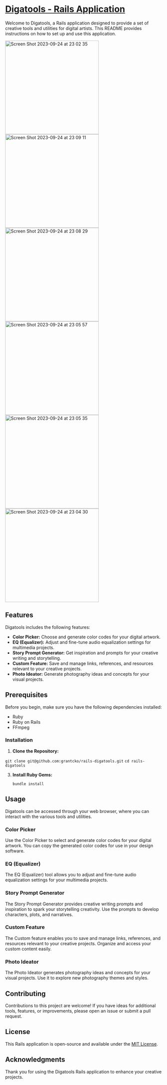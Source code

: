 # [Digatools - Rails Application](https://rails-digatools-00cc874ac5b6.herokuapp.com/)


Welcome to Digatools, a Rails application designed to provide a set of creative tools and utilities for digital artists. This README provides instructions on how to set up and use this application.

<img width="300" alt="Screen Shot 2023-09-24 at 23 02 35" src="https://github.com/grantcko/rails-digatools/assets/121933082/d79a47ef-6140-4b4b-a488-8e312a55b6b8">
<img width="300" alt="Screen Shot 2023-09-24 at 23 09 11" src="https://github.com/grantcko/rails-digatools/assets/121933082/139a8d81-aba3-4cf0-9ae3-4df656459c09">
<img width="300" alt="Screen Shot 2023-09-24 at 23 08 29" src="https://github.com/grantcko/rails-digatools/assets/121933082/24219a3e-1be2-42fd-976c-f3cd7270ddf9">
<img width="300" alt="Screen Shot 2023-09-24 at 23 05 57" src="https://github.com/grantcko/rails-digatools/assets/121933082/a91bfc20-8d8b-41c4-bf33-555344415ef5">
<img width="300" alt="Screen Shot 2023-09-24 at 23 05 35" src="https://github.com/grantcko/rails-digatools/assets/121933082/454cfb95-366f-43a4-8649-b3ef05aaab94">
<img width="300" alt="Screen Shot 2023-09-24 at 23 04 30" src="https://github.com/grantcko/rails-digatools/assets/121933082/6cf3dea7-8435-458e-a8de-201c3e237056">


## Features

Digatools includes the following features:

- **Color Picker:** Choose and generate color codes for your digital artwork.
- **EQ (Equalizer):** Adjust and fine-tune audio equalization settings for multimedia projects.
- **Story Prompt Generator:** Get inspiration and prompts for your creative writing and storytelling.
- **Custom Feature:** Save and manage links, references, and resources relevant to your creative projects.
- **Photo Ideator:** Generate photography ideas and concepts for your visual projects.

## Prerequisites

Before you begin, make sure you have the following dependencies installed:

- Ruby
- Ruby on Rails
- FFmpeg

### Installation

1. **Clone the Repository:**

```git clone git@github.com:grantcko/rails-digatools.git```
```cd rails-digatools```

3. **Install Ruby Gems:**

   `bundle install`

## Usage

Digatools can be accessed through your web browser, where you can interact with the various tools and utilities.

### Color Picker

Use the Color Picker to select and generate color codes for your digital artwork. You can copy the generated color codes for use in your design software.

### EQ (Equalizer)

The EQ (Equalizer) tool allows you to adjust and fine-tune audio equalization settings for your multimedia projects.

### Story Prompt Generator

The Story Prompt Generator provides creative writing prompts and inspiration to spark your storytelling creativity. Use the prompts to develop characters, plots, and narratives.

### Custom Feature

The Custom feature enables you to save and manage links, references, and resources relevant to your creative projects. Organize and access your custom content easily.

### Photo Ideator

The Photo Ideator generates photography ideas and concepts for your visual projects. Use it to explore new photography themes and styles.

## Contributing

Contributions to this project are welcome! If you have ideas for additional tools, features, or improvements, please open an issue or submit a pull request.

## License

This Rails application is open-source and available under the [MIT License](LICENSE).

## Acknowledgments

Thank you for using the Digatools Rails application to enhance your creative projects.
